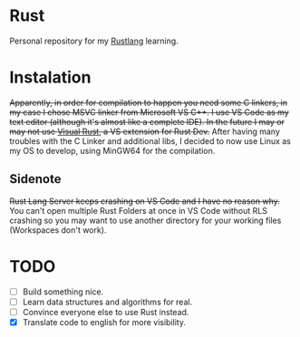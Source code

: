 # Rust
Personal repository for my [Rustlang](https://www.rust-lang.org/) learning.

# Instalation
~~Apparently, in order for compilation to happen you need some C linkers, in my case I chose MSVC linker from Microsoft VS C++.
I use VS Code as my text editor (although it's almost like a complete IDE). In the future I may or may not use [Visual Rust](https://marketplace.visualstudio.com/items?itemName=vosen.VisualRust), a VS extension for Rust Dev.~~ After having many troubles with the C Linker and additional libs, I decided to now use Linux as my OS to develop, using MinGW64 for the compilation.
  ## Sidenote
  ~~Rust Lang Server keeps crashing on VS Code and I have no reason why.~~
  You can't open multiple Rust Folders at once in VS Code without RLS crashing so you may want to use another directory for your
  working files (Workspaces don't work).
  

# TODO
- [ ] Build something nice.
- [ ] Learn data structures and algorithms for real.
- [ ] Convince everyone else to use Rust instead.
- [x] Translate code to english for more visibility.
